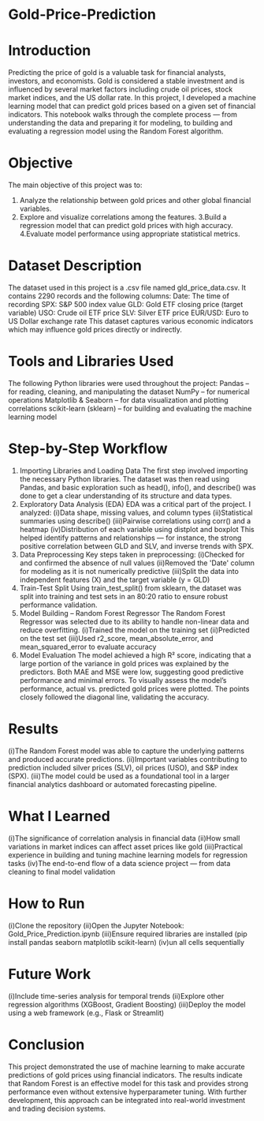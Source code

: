 # Gold-Price-Prediction
# Introduction
Predicting the price of gold is a valuable task for financial analysts, investors, and economists. Gold is considered a stable investment and is influenced by several market factors including crude oil prices, stock market indices, and the US dollar rate. In this project, I developed a machine learning model that can predict gold prices based on a given set of financial indicators.
This notebook walks through the complete process — from understanding the data and preparing it for modeling, to building and evaluating a regression model using the Random Forest algorithm.

# Objective
The main objective of this project was to:
1. Analyze the relationship between gold prices and other global financial variables.
2. Explore and visualize correlations among the features.
3.Build a regression model that can predict gold prices with high accuracy.
4.Evaluate model performance using appropriate statistical metrics.

# Dataset Description
The dataset used in this project is a .csv file named gld_price_data.csv. It contains 2290 records and the following columns:
Date: The time of recording
SPX: S&P 500 index value
GLD: Gold ETF closing price (target variable)
USO: Crude oil ETF price
SLV: Silver ETF price
EUR/USD: Euro to US Dollar exchange rate
This dataset captures various economic indicators which may influence gold prices directly or indirectly.

# Tools and Libraries Used
The following Python libraries were used throughout the project:
Pandas – for reading, cleaning, and manipulating the dataset
NumPy – for numerical operations
Matplotlib & Seaborn – for data visualization and plotting correlations
scikit-learn (sklearn) – for building and evaluating the machine learning model

# Step-by-Step Workflow
1. Importing Libraries and Loading Data
The first step involved importing the necessary Python libraries. The dataset was then read using Pandas, and basic exploration such as head(), info(), and describe() was done to get a clear understanding of its structure and data types.
2. Exploratory Data Analysis (EDA)
EDA was a critical part of the project. I analyzed:
(i)Data shape, missing values, and column types
(ii)Statistical summaries using describe()
(iii)Pairwise correlations using corr() and a heatmap
(iv)Distribution of each variable using distplot and boxplot
This helped identify patterns and relationships — for instance, the strong positive correlation between GLD and SLV, and inverse trends with SPX.
3. Data Preprocessing
Key steps taken in preprocessing:
(i)Checked for and confirmed the absence of null values
(ii)Removed the 'Date' column for modeling as it is not numerically predictive
(iii)Split the data into independent features (X) and the target variable (y = GLD)
4. Train-Test Split
Using train_test_split() from sklearn, the dataset was split into training and test sets in an 80:20 ratio to ensure robust performance validation.
5. Model Building – Random Forest Regressor
The Random Forest Regressor was selected due to its ability to handle non-linear data and reduce overfitting.
(i)Trained the model on the training set
(ii)Predicted on the test set
(iii)Used r2_score, mean_absolute_error, and mean_squared_error to evaluate accuracy
6. Model Evaluation
The model achieved a high R² score, indicating that a large portion of the variance in gold prices was explained by the predictors. Both MAE and MSE were low, suggesting good predictive performance and minimal errors.
To visually assess the model’s performance, actual vs. predicted gold prices were plotted. The points closely followed the diagonal line, validating the accuracy.

# Results
(i)The Random Forest model was able to capture the underlying patterns and produced accurate predictions.
(ii)Important variables contributing to prediction included silver prices (SLV), oil prices (USO), and S&P index (SPX).
(iii)The model could be used as a foundational tool in a larger financial analytics dashboard or automated forecasting pipeline.

# What I Learned
(i)The significance of correlation analysis in financial data
(ii)How small variations in market indices can affect asset prices like gold
(iii)Practical experience in building and tuning machine learning models for regression tasks
(iv)The end-to-end flow of a data science project — from data cleaning to final model validation

# How to Run
(i)Clone the repository
(ii)Open the Jupyter Notebook: Gold_Price_Prediction.ipynb
(iii)Ensure required libraries are installed (pip install pandas seaborn matplotlib scikit-learn)
(iv)un all cells sequentially

# Future Work
(i)Include time-series analysis for temporal trends
(ii)Explore other regression algorithms (XGBoost, Gradient Boosting)
(iii)Deploy the model using a web framework (e.g., Flask or Streamlit)

#  Conclusion
This project demonstrated the use of machine learning to make accurate predictions of gold prices using financial indicators. The results indicate that Random Forest is an effective model for this task and provides strong performance even without extensive hyperparameter tuning. With further development, this approach can be integrated into real-world investment and trading decision systems.
